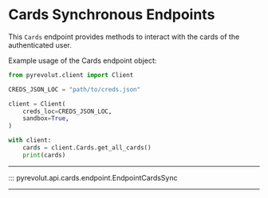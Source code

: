# Cards Synchronous Endpoints

This `Cards` endpoint provides methods to interact with the cards of the authenticated user.

Example usage of the Cards endpoint object:

```python
from pyrevolut.client import Client

CREDS_JSON_LOC = "path/to/creds.json"

client = Client(
    creds_loc=CREDS_JSON_LOC,
    sandbox=True,
)

with client:
    cards = client.Cards.get_all_cards()
    print(cards)
```

---

::: pyrevolut.api.cards.endpoint.EndpointCardsSync

---
